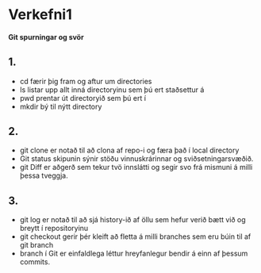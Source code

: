 # Verkefni1

#### Git spurningar og svör

## 1. 
- cd færir þig fram og aftur um directories
- ls listar upp allt inná directoryinu sem þú ert staðsettur á
- pwd prentar út directoryið sem þú ert í
- mkdir bý til nýtt directory

## 2. 
- git clone er notað til að clona af repo-i og færa það í local directory
- Git status skipunin sýnir stöðu vinnuskrárinnar og sviðsetningarsvæðið.
- git Diff er aðgerð sem tekur tvö innslátti og segir svo frá mismuni á milli þessa tveggja.

## 3.
- git log er notað til að sjá history-ið af öllu sem hefur verið bætt við og breytt í repositoryinu
- git checkout gerir þér kleift að fletta á milli branches sem eru búin til af git branch
- branch í Git er einfaldlega léttur hreyfanlegur bendir á einn af þessum commits.